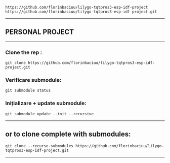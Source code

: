 ```
https://github.com/florinbaciuu/lilygo-tqtpros3-esp-idf-project
https://github.com/florinbaciuu/lilygo-tqtpros3-esp-idf-project.git
```

---

## PERSONAL PROJECT ##

---

### Clone the rep :
```
git clone https://github.com/florinbaciuu/lilygo-tqtpros3-esp-idf-project.git
```
### Verificare submodule:
```
git submodule status
```
### Inițializare + update submodule:
```
git submodule update --init --recursive
```

---

## or to clone complete with submodules:
```
git clone --recurse-submodules https://github.com/florinbaciuu/lilygo-tqtpros3-esp-idf-project.git
```

---


